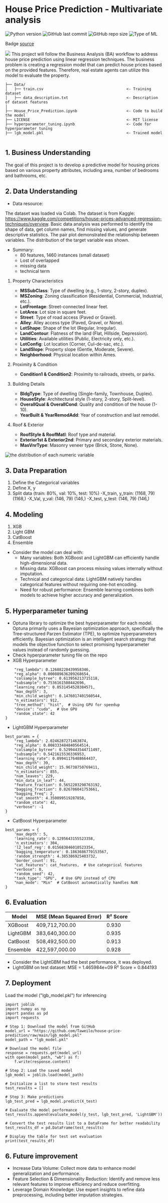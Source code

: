 # House Price Prediction - Multivariate analysis

![Python version](https://img.shields.io/badge/Python%20version-3.10%2B-lightgrey)
![GitHub last commit](https://img.shields.io/github/last-commit/Taweilo/house-price-prediction)
![GitHub repo size](https://img.shields.io/github/repo-size/Taweilo/house-price-prediction)
![Type of ML](https://img.shields.io/badge/Type%20of%20ML-Regression%20-red)

Badge [source](https://shields.io/)

 <img src="https://www.bouzaien.com/post/house-pricing-prediction/featured.png">
This project will follow the Business Analysis (BA) workflow to address house price prediction using linear regression techniques. The business problem is creating a regression model that can predict house prices based on the provided features. Therefore, real estate agents can utilize this model to evaluate the property.

```
├── Data/  
│   ├── train.csv                                     <- Training dataset  
│   ├── data_description.txt                          <- Description of dataset features  
│
├── House_Price_Prediction.ipynb                      <- Code to build the model  
├── LICENSE                                           <- MIT license  
├── hyperparameter_tuning.ipynb                       <- Code for hyperparameter tuning  
├── lgb_model.pkl                                     <- Trained model  


```

## 1. Business Understanding
The goal of this project is to develop a predictive model for housing prices based on various property attributes, including area, number of bedrooms and bathrooms, etc.

## 2. Data Understanding 

- Data resource: 

The dataset was loaded via Colab. The dataset is from Kaggle: https://www.kaggle.com/competitions/house-prices-advanced-regression-techniques/overview. Basic data analysis was performed to identify the shape of data, get column names, find missing values, and generate descriptive statistics. The pair plot demonstrated the relationship between variables. The distribution of the target variable was shown.

- Summary: 
  - 80 features, 1460 instances (small dataset)
  - Lost of overlapped
  - missing data
  - technical term
    
1. Property Characteristics
   - **MSSubClass**: Type of dwelling (e.g., 1-story, 2-story, duplex).  
   - **MSZoning**: Zoning classification (Residential, Commercial, Industrial, etc.).  
   - **LotFrontage**: Street-connected linear feet.  
   - **LotArea**: Lot size in square feet.  
   - **Street**: Type of road access (Paved or Gravel).  
   - **Alley**: Alley access type (Paved, Gravel, or None).  
   - **LotShape**: Shape of the lot (Regular, Irregular).  
   - **LandContour**: Flatness of the land (Flat, Hillside, Depression).  
   - **Utilities**: Available utilities (Public, Electricity only, etc.).  
   - **LotConfig**: Lot location (Corner, Cul-de-sac, etc.).  
   - **LandSlope**: Property slope (Gentle, Moderate, Severe).  
   - **Neighborhood**: Physical location within Ames.  

2. Proximity & Condition
   - **Condition1 & Condition2**: Proximity to railroads, streets, or parks.  

3. Building Details
   - **BldgType**: Type of dwelling (Single-family, Townhouse, Duplex).  
   - **HouseStyle**: Architectural style (1-story, 2-story, Split-level).  
   - **OverallQual & OverallCond**: Quality and condition of the house (1-10).  
   - **YearBuilt & YearRemodAdd**: Year of construction and last remodel.  

4. Roof & Exterior
   - **RoofStyle & RoofMatl**: Roof type and material.  
   - **Exterior1st & Exterior2nd**: Primary and secondary exterior materials.  
   - **MasVnrType**: Masonry veneer type (Brick, Stone, None).

![the distribution of each numeric variable](https://github.com/user-attachments/assets/dcadbc3b-079a-4944-9d45-9d4950f50a13)

 
## 3. Data Preparation 
1. Define the Categorical variables
2. Define X, y
3. Split data (train: 80%, val: 10%, test: 10%)
    -X_train, y_train: (1168, 79) (1168,)
    -X_Val, y_val: (146, 79) (146,)
    -X_test, y_test: (146, 79) (146,)
   
## 4. Modeling 
1. XGB
2. Light GBM
3. CatBoost
4. Ensemble

- Consider the model can deal with: 
  - Many variables: Both XGBoost and LightGBM can efficiently handle high-dimensional data.
  - Missing data: XGBoost can process missing values internally without imputation.
  - Technical and categorical data: LightGBM natively handles categorical features without requiring one-hot encoding.
  - Need for robust performance: Ensemble learning combines both models to achieve higher accuracy and generalization.

## 5. Hyperparameter tuning
- Optuna library to optimize the best hyperparameter for each model. Optuna primarily uses a Bayesian optimization approach, specifically the Tree-structured Parzen Estimator (TPE), to optimize hyperparameters efficiently. Bayesian optimization is an intelligent search strategy that models the objective function to select promising hyperparameter values instead of randomly guessing.
- Check hyperparameter tuning file on the repo
- XGB Hyperparameter
  
```best_params = {
    "reg_lambda": 0.12688228439958346,
    "reg_alpha": 0.000889636209268654,
    "colsample_bytree": 0.613956213715118,
    "subsample": 0.7536161508442696,
    "learning_rate": 0.0531454528384571,
    "max_depth": 3,
    "min_child_weight": 0.1476017401560544,
    "n_estimators": 912,
    "tree_method": "hist",  # Using GPU for speedup
    "device": "cuda",  # Use GPU
    "random_state": 42
}
```

- LightGBM Hyperparameter

```
best_params = {
    "reg_lambda": 2.0246287271463874,
    "reg_alpha": 0.008333484840564514,
    "colsample_bytree": 0.5299443544711497,
    "subsample": 0.5421615536336953,
    "learning_rate": 0.09941176488664437,
    "max_depth": 39,
    "min_child_weight": 15.96738750769411,
    "n_estimators": 855,
    "num_leaves": 229,
    "min_data_in_leaf": 44,
    "feature_fraction": 0.5652203298763192,
    "bagging_fraction": 0.826706041753661,
    "bagging_freq": 2,
    "cat_smooth": 4.350099519287858,
    "random_state": 42,
    "verbose": -1
}
```

- CatBoost Hyperparameter
```
best_params = {
    'max_depth': 5,
    'learning_rate': 0.1295643155523358,
    'n_estimators': 304,
    'l2_leaf_reg': 0.015683846010523354,
    'bagging_temperature': 0.1863686770153567,
    'random_strength': 4.385386925403732,
    'border_count': 91,
    "cat_features": cat_features,  # Use categorical features
    "verbose": 0,
    "random_seed": 42,
    "task_type": "GPU",  # Use GPU instead of CPU
    "nan_mode": "Min"  # CatBoost automatically handles NaN
}
```

## 6. Evaluation
| Model     | MSE (Mean Squared Error) | R² Score |
|-----------|-------------------------|----------|
| XGBoost   | 409,712,700.00           | 0.930   |
| LightGBM  | 383,640,300.00           | 0.935   |
| CatBoost  | 508,492,500.00           | 0.913   |
| Ensemble  | 422,597,000.00           | 0.928  |
- Consider the LightGBM had the best performance, it was deployed.
- LightGBM on test dataset:   MSE = 1.465984e+09  R² Score = 0.844193

## 7. Deployment
Load the model ("lgb_model.pkl") for inferencing
```
import joblib
import numpy as np
import pandas as pd
import requests

# Step 1: Download the model from GitHub
model_url = "https://github.com/Taweilo/house-price-prediction/raw/main/lgb_model.pkl"
model_path = "lgb_model.pkl"

# Download the model file
response = requests.get(model_url)
with open(model_path, "wb") as f:
    f.write(response.content)

# Step 2: Load the saved model
lgb_model = joblib.load(model_path)

# Initialize a list to store test results
test_results = []

# Step 3: Make predictions
lgb_test_pred = lgb_model.predict(X_test)

# Evaluate the model performance
test_results.append(evaluate_model(y_test, lgb_test_pred, 'LightGBM'))

# Convert the test results list to a DataFrame for better readability
test_results_df = pd.DataFrame(test_results)

# Display the table for test set evaluation
print(test_results_df)
```
## 6. Future improvement
- Increase Data Volume: Collect more data to enhance model generalization and performance.
- Feature Selection & Dimensionality Reduction: Identify and remove less relevant features to improve efficiency and reduce overfitting.
- Leverage Domain Knowledge: Use expert insights to refine data preprocessing, including better imputation strategies.

